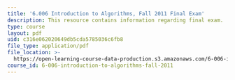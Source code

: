 ```yaml
---
title: '6.006 Introduction to Algorithms, Fall 2011 Final Exam'
description: This resource contains information regarding final exam.
type: course
layout: pdf
uid: c316e062020649db5cda5785036c6fb8
file_type: application/pdf
file_location: >-
  https://open-learning-course-data-production.s3.amazonaws.com/6-006-introduction-to-algorithms-fall-2011/c316e062020649db5cda5785036c6fb8_MIT6_006F11_final.pdf
course_id: 6-006-introduction-to-algorithms-fall-2011
---
```

